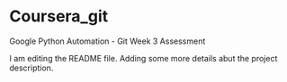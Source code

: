 # Coursera_git
Google Python Automation - Git Week 3 Assessment

I am editing the README file. Adding some more details abut the project description.

